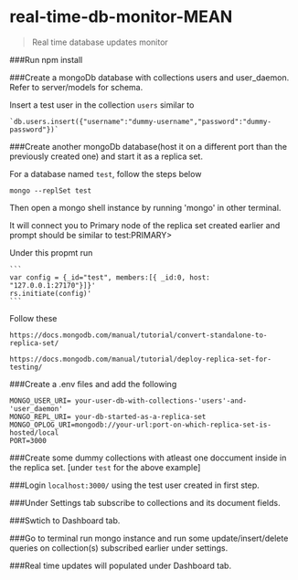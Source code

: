 # real-time-db-monitor-MEAN
> Real time database updates monitor

###Run npm install

###Create a mongoDb database with collections users and user_daemon. Refer to server/models for schema.

  Insert a test user in the collection `users` similar to 
  
    `db.users.insert({"username":"dummy-username","password":"dummy-password"})`
    
###Create another mongoDb database(host it on a different port than the previously created one) and start it as a replica set.

For a database named `test`, follow the steps below 

  `mongo --replSet test`
  
  Then open a mongo shell instance by running 'mongo' in other terminal.
  
  It will connect you to Primary node of the replica set created earlier and prompt should be similar to test:PRIMARY>
  
  Under this propmt run 
  
    ```
    var config = {_id="test", members:[{ _id:0, host: "127.0.0.1:27170"}]}'
    rs.initiate(config)'
    ```
    
  Follow these
  
    https://docs.mongodb.com/manual/tutorial/convert-standalone-to-replica-set/
    
    https://docs.mongodb.com/manual/tutorial/deploy-replica-set-for-testing/

###Create a .env files and add the following
  ```
  MONGO_USER_URI= your-user-db-with-collections-'users'-and-'user_daemon'
  MONGO_REPL_URI= your-db-started-as-a-replica-set
  MONGO_OPLOG_URI=mongodb://your-url:port-on-which-replica-set-is-hosted/local
  PORT=3000
  ```
  
###Create some dummy collections with atleast one doccument inside in the replica set. [under `test` for the above example]

###Login `localhost:3000/` using the test user created in first step. 

###Under Settings tab subscribe to collections and its document fields.

###Swtich to Dashboard tab.

###Go to terminal run mongo instance and run some update/insert/delete queries on collection(s) subscribed earlier under settings.

###Real time updates will populated under Dashboard tab.


